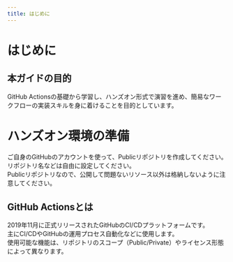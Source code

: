 ```yaml
---
title: はじめに
---
```


# はじめに

## 本ガイドの目的

GitHub Actionsの基礎から学習し、ハンズオン形式で演習を進め、簡易なワークフローの実装スキルを身に着けることを目的としています。

# ハンズオン環境の準備

ご自身のGitHubのアカウントを使って、Publicリポジトリを作成してください。  
リポジトリ名などは自由に設定してください。  
Publicリポジトリなので、公開して問題ないリソース以外は格納しないように注意してください。

## GitHub Actionsとは

2019年11月に正式リリースされたGitHubのCI/CDプラットフォームです。   
主にCI/CDやGitHubの運用プロセス自動化などに使用します。  
使用可能な機能は、リポジトリのスコープ（Public/Private）やライセンス形態によって異なります。
